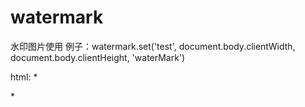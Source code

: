 # watermark
水印图片使用
例子：watermark.set('test', document.body.clientWidth, document.body.clientHeight, 'waterMark')

html: * <div id="waterMark"></div> *
